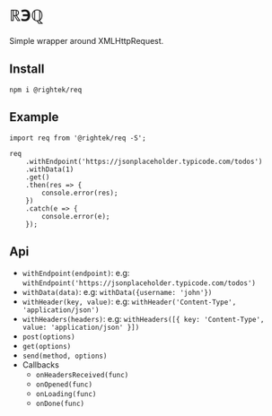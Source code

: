 # ℝ℈ℚ
Simple wrapper around XMLHttpRequest. 

## Install
`npm i @rightek/req`

## Example

```
import req from '@rightek/req -S';

req
    .withEndpoint('https://jsonplaceholder.typicode.com/todos')
    .withData(1)
    .get()
    .then(res => {
        console.error(res);
    })
    .catch(e => {
        console.error(e);
    });
```

## Api
- `withEndpoint(endpoint)`: e.g: `withEndpoint('https://jsonplaceholder.typicode.com/todos')`
- `withData(data)`: e.g: `withData({username: 'john'})`
- `withHeader(key, value)`: e.g: `withHeader('Content-Type', 'application/json')`
- `withHeaders(headers)`: e.g: `withHeaders([{ key: 'Content-Type', value: 'application/json' }])`
- `post(options)`
- `get(options)`
- `send(method, options)`
- Callbacks
    - `onHeadersReceived(func)`
    - `onOpened(func)`
    - `onLoading(func)`
    - `onDone(func)`

